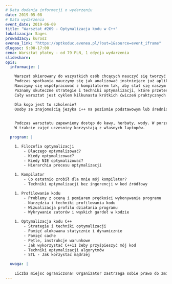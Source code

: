```yaml
---
# Data dodania informacji o wydarzeniu
date: 2019-05-08
# Data wydarzenia
event_date: 2019-06-09
title: "Warsztat #269 - Optymalizacja kodu w C++"
lokalizacja: Sages
prowadzacy: kurosz
evenea_link: "https://optkoduc.evenea.pl/?out=1&source=event_iframe"
dlugosc: 9:00-17:00
cena: Warsztat płatny - od 79 PLN, 1 edycja wydarzenia
slideshare:
opis:
  informacje: |

    Warszat skierowany do wszystkich osób chcących nauczyć się tworzyć szybsze oprogramowanie w języku C++. 
    Podczas spotkania nauczymy się jak analizować instniejące już aplikacje, jak znajdować ich wąskie gardła oraz jak przyspieszać działanie całego programu.
    Nauczymy się współpracować z kompilatorem tak, aby stał się naszym sprzymierzeńcem w walce o prędkość wykonywania kodu. 
    Poznamy skuteczne strategie i techniki optymalizacji, które przetestujemy na praktycznych przykładach pisząc, testując i usprawniając kod na żywo podczas warsztatu. 
    Cały warsztat jest cyklem kilkunastu krótkich ćwiczeń praktycznych poprzedzonych zwięzłymi wstępami teoretycznymi.

    Dla kogo jest to szkolenie?
    Osoby ze znajomością jezyka C++ na poziomie podstawowym lub średnio-zaawansowanym chcące dowiedzieć się czegoś nowego. Programiści systemów wbudowanych, osoby aspirujące do lub pracujące w środowisku Game Dev.
    

    Podczas warsztatu zapewniemy dostęp do kawy, herbaty, wody. W porze obiadowej zapewniamy pizzę w wersji mięsnej lub wegeteriańskiej.
    W trakcie zajęć uczesnicy korzystają z własnych laptopów.

  program: |

    1. Filozofia optymalizacji
        - Dlaczego optymalizować?
        - Kiedy optymalizować?
        - Kiedy NIE optymalizować?
        - Hierarchia procesu optymalizacji

    1. Kompilator
        - Co ostatnio zrobił dla mnie mój kompilator?
        - Techniki optymalizacji bez ingerencji w kod źródłowy

    1. Profilowanie kodu
        - Problemy z oceną i pomiarem prędkości wykonywania programu
        - Narzędzia i techniki profilowania kodu
        - Wizualizacja profilu działania programu
        - Wykrywanie zatorów i wąskich gardeł w kodzie

    1. Optymalizacja kodu C++
        - Strategie i techniki optymalizacji
        - Pamięć alokowana statycznie i dynamicznie
        - Pamięć cache
        - Pętle, instrukcje warunkowe
        - Jak wykorzystać C++11 żeby przyśpieszyć mój kod
        - Techniki optymalizacji algorytmów
        - STL - Jak korzystać mądrzej

  uwaga: |
 
    Liczba miejsc ograniczona! Organizator zastrzega sobie prawo do zmiany lokalizacji wydarzenia oraz jego odwołania w przypadku niezgłoszenia się minimalnej liczby uczestników. 
---
```

